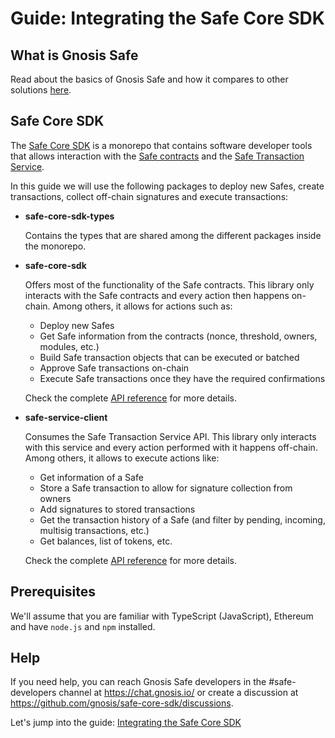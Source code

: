 # Guide: Integrating the Safe Core SDK

## What is Gnosis Safe

Read about the basics of Gnosis Safe and how it compares to other solutions [here](https://help.gnosis-safe.io/en/articles/3876456-what-is-gnosis-safe).

## Safe Core SDK

The [Safe Core SDK](https://github.com/gnosis/safe-core-sdk) is a monorepo that contains software developer tools that allows interaction with the [Safe contracts](https://github.com/gnosis/safe-contracts) and the [Safe Transaction Service](https://github.com/gnosis/safe-transaction-service).

In this guide we will use the following packages to deploy new Safes, create transactions, collect off-chain signatures and execute transactions:
* **safe-core-sdk-types**
  
  Contains the types that are shared among the different packages inside the monorepo.

* **safe-core-sdk**

  Offers most of the functionality of the Safe contracts. This library only interacts with the Safe contracts and every action then happens on-chain. Among others, it allows for actions such as:
    - Deploy new Safes
    - Get Safe information from the contracts (nonce, threshold, owners, modules, etc.)
    - Build Safe transaction objects that can be executed or batched
    - Approve Safe transactions on-chain
    - Execute Safe transactions once they have the required confirmations

  Check the complete [API reference](/packages/safe-core-sdk#api-reference) for more details.

* **safe-service-client**

  Consumes the Safe Transaction Service API. This library only interacts with this service and every action performed with it happens off-chain. Among others, it allows to execute actions like:
    - Get information of a Safe
    - Store a Safe transaction to allow for signature collection from owners
    - Add signatures to stored transactions
    - Get the transaction history of a Safe (and filter by pending, incoming, multisig transactions, etc.)
    - Get balances, list of tokens, etc.

  Check the complete [API reference](/packages/safe-service-client#api-reference) for more details.

## Prerequisites

We'll assume that you are familiar with TypeScript (JavaScript), Ethereum and have `node.js` and `npm` installed.

## Help

If you need help, you can reach Gnosis Safe developers in the #safe-developers channel at https://chat.gnosis.io/ or create a discussion at https://github.com/gnosis/safe-core-sdk/discussions.

Let's jump into the guide: [Integrating the Safe Core SDK](/packages/guides/integrating-the-safe-core-sdk.md)
